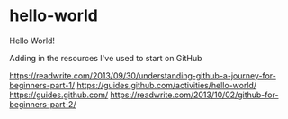 # hello-world
Hello World!

Adding in the resources I've used to start on GitHub

https://readwrite.com/2013/09/30/understanding-github-a-journey-for-beginners-part-1/
https://guides.github.com/activities/hello-world/
https://guides.github.com/
https://readwrite.com/2013/10/02/github-for-beginners-part-2/
